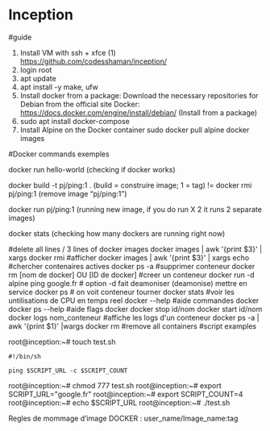 # Inception

#guide
1.  Install VM with ssh + xfce (1)
	https://github.com/codesshaman/inception/
2.  login root
3.  apt update
4.  apt install -y make, ufw
5.  Install docker from a package: 
	Download the necessary repositories for Debian from the official site Docker: 
	https://docs.docker.com/engine/install/debian/ (Install from a package)
6.	sudo apt install docker-compose
6.  Install Alpine on the Docker container
	sudo docker pull alpine
	docker images

#Docker commands exemples

docker run hello-world (checking if docker works)

docker build -t pj/ping:1 . (build = construire image; 1 = tag)
!= 
docker rmi pj/ping:1 (remove image “pj/ping:1”)

docker run  pj/ping:1 (running new image, if you do run X 2 it runs 2 separate images)

docker stats (checking how many dockers are running right now)

#delete all lines / 3 lines of docker images
docker images | awk '{print $3}' | xargs docker rmi
#afficher
docker images | awk '{print $3}' | xargs echo
#chercher contenaires actives
docker ps -a
#supprimer conteneur
docker rm [nom de docker] OU [ID de docker]
#creer un conteneur
docker run -d alpine ping google.fr # option -d fait deamoniser (deamonise) mettre en service
docker ps # on voit conteneur tourner
docker stats #voir les untilisations de CPU en temps reel
docker --help #aide commandes docker
docker ps --help #aide flags docker
docker stop id/nom
docker start id/nom
docker logs nom_conteneur #affiche les logs d'un conteneur
docker ps -a | awk '{print $1}' |wargs docker rm #remove all containers
#script examples

root@inception:~# touch test.sh

	#!/bin/sh

	ping $SCRIPT_URL -c $SCRIPT_COUNT

root@inception:~# chmod 777 test.sh
root@inception:~# export SCRIPT_URL="google.fr"
root@inception:~# export SCRIPT_COUNT=4
root@inception:~# echo $SCRIPT_URL
root@inception:~# ./test.sh

Regles de mommage d’image DOCKER : user_name/Image_name:tag

